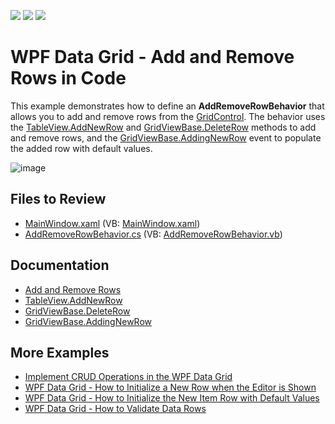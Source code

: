 <!-- default badges list -->
![](https://img.shields.io/endpoint?url=https://codecentral.devexpress.com/api/v1/VersionRange/176968018/19.1.2%2B)
[![](https://img.shields.io/badge/Open_in_DevExpress_Support_Center-FF7200?style=flat-square&logo=DevExpress&logoColor=white)](https://supportcenter.devexpress.com/ticket/details/T830446)
[![](https://img.shields.io/badge/📖_How_to_use_DevExpress_Examples-e9f6fc?style=flat-square)](https://docs.devexpress.com/GeneralInformation/403183)
<!-- default badges end -->
# WPF Data Grid - Add and Remove Rows in Code

This example demonstrates how to define an **AddRemoveRowBehavior** that allows you to add and remove rows from the [GridControl](https://docs.devexpress.com/WPF/DevExpress.Xpf.Grid.GridControl). The behavior uses the [TableView.AddNewRow](https://docs.devexpress.com/WPF/DevExpress.Xpf.Grid.TableView.AddNewRow(System.Boolean)) and [GridViewBase.DeleteRow](https://docs.devexpress.com/WPF/DevExpress.Xpf.Grid.GridViewBase.DeleteRow(System.Int32)) methods to add and remove rows, and the [GridViewBase.AddingNewRow](https://docs.devexpress.com/WPF/DevExpress.Xpf.Grid.GridViewBase.AddingNewRow) event to populate the added row with default values.

![image](https://user-images.githubusercontent.com/65009440/175929544-6fc4e5c4-3225-4a42-8f77-4eca17dc9e00.png)

## Files to Review

* [MainWindow.xaml](./CS/AddRemoveRows/MainWindow.xaml) (VB: [MainWindow.xaml](./VB/AddRemoveRows/MainWindow.xaml))
* [AddRemoveRowBehavior.cs](./CS/AddRemoveRows/AddRemoveRowBehavior.cs) (VB: [AddRemoveRowBehavior.vb](./VB/AddRemoveRows/AddRemoveRowBehavior.vb))

## Documentation

* [Add and Remove Rows](https://docs.devexpress.com/WPF/6123/controls-and-libraries/data-grid/data-editing-and-validation/add-and-remove-rows)
* [TableView.AddNewRow](https://docs.devexpress.com/WPF/DevExpress.Xpf.Grid.TableView.AddNewRow(System.Boolean))
* [GridViewBase.DeleteRow](https://docs.devexpress.com/WPF/DevExpress.Xpf.Grid.GridViewBase.DeleteRow(System.Int32))
* [GridViewBase.AddingNewRow](https://docs.devexpress.com/WPF/DevExpress.Xpf.Grid.GridViewBase.AddingNewRow)

## More Examples

* [Implement CRUD Operations in the WPF Data Grid](https://github.com/DevExpress-Examples/how-to-implement-crud-operations)
* [WPF Data Grid - How to Initialize a New Row when the Editor is Shown](https://github.com/DevExpress-Examples/how-to-initialize-a-new-row-when-only-the-editor-is-shown-e1817)
* [WPF Data Grid - How to Initialize the New Item Row with Default Values](https://github.com/DevExpress-Examples/how-to-initialize-the-new-item-row-with-default-values-e1569)
* [WPF Data Grid - How to Validate Data Rows](https://github.com/DevExpress-Examples/how-to-validate-data-rows-e1593)

